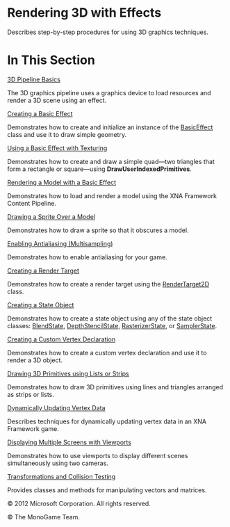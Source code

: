 

# Rendering 3D with Effects

Describes step-by-step procedures for using 3D graphics techniques.

# In This Section

[3D Pipeline Basics](3DGraphics_Overview.md)

The 3D graphics pipeline uses a graphics device to load resources and render a 3D scene using an effect.

[Creating a Basic Effect](Use_BasicEffect.md)

Demonstrates how to create and initialize an instance of the [BasicEffect](T_Microsoft_Xna_Framework_Graphics_BasicEffect.md) class and use it to draw simple geometry.

[Using a Basic Effect with Texturing](Draw_Textured_Quad.md)

Demonstrates how to create and draw a simple quad—two triangles that form a rectangle or square—using **DrawUserIndexedPrimitives**.

[Rendering a Model with a Basic Effect](UsingXNA_HowTo_RenderModel.md)

Demonstrates how to load and render a model using the XNA Framework Content Pipeline.

[Drawing a Sprite Over a Model](2DGraphicsHowTo_DrawSpriteOverModel.md)

Demonstrates how to draw a sprite so that it obscures a model.

[Enabling Antialiasing (Multisampling)](Enable_Anti_Aliasing.md)

Demonstrates how to enable antialiasing for your game.

[Creating a Render Target](RenderTarget1.md)

Demonstrates how to create a render target using the [RenderTarget2D](T_Microsoft_Xna_Framework_Graphics_RenderTarget2D.md) class.

[Creating a State Object](StateObject1.md)

Demonstrates how to create a state object using any of the state object classes: [BlendState](T_Microsoft_Xna_Framework_Graphics_BlendState.md), [DepthStencilState](T_Microsoft_Xna_Framework_Graphics_DepthStencilState.md), [RasterizerState](T_Microsoft_Xna_Framework_Graphics_RasterizerState.md), or [SamplerState](T_Microsoft_Xna_Framework_Graphics_SamplerState.md).

[Creating a Custom Vertex Declaration](Using_A_Custom_Vertex.md)

Demonstrates how to create a custom vertex declaration and use it to render a 3D object.

[Drawing 3D Primitives using Lists or Strips](Draw_3D_Primitives.md)

Demonstrates how to draw 3D primitives using lines and triangles arranged as strips or lists.

[Dynamically Updating Vertex Data](3DGraphics_DynamicVertices.md)

Describes techniques for dynamically updating vertex data in an XNA Framework game.

[Displaying Multiple Screens with Viewports](Use_Viewport_For_Splitscreen_Gaming.md)

Demonstrates how to use viewports to display different scenes simultaneously using two cameras.

[Transformations and Collision Testing](Math.md)

Provides classes and methods for manipulating vectors and matrices.

© 2012 Microsoft Corporation. All rights reserved.  

© The MonoGame Team.
